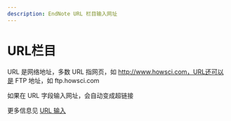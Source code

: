 ```yaml
---
description: EndNote URL 栏目输入网址
---
```


# URL栏目

URL 是网络地址，多数 URL 指网页，如 http://www.howsci.com，URL还可以是 FTP 地址，如 ftp.howsci.com

如果在 URL 字段输入网址，会自动变成超链接

更多信息见 [URL 输入](../creating-a-new-reference/url.md)

